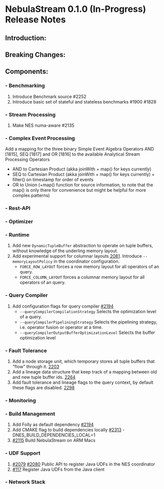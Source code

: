 # NebulaStream 0.1.0 (In-Progress) Release Notes

## Introduction:
## Breaking Changes:
## Components:
### - Benchmarking
1. Introduce Benchmark source #2252
2. Introduce basic set of stateful and stateless benchmarks #1900 #1828 
### - Stream Processing
1. Make NES numa-aware #2135
### - Complex Event Processing
Add a mapping for the three binary Simple Event Algebra Operators AND [1815], SEQ [1817] and OR [1816] to the available Analytical Stream Processing Operators
   - AND to Cartesian Product (akka joinWith + map() for keys currently) 
   - SEQ to Cartesian Product (akka joinWith + map() for keys currently) + filter() on timestamp for order of events 
   - OR to Union (+map() function for source information, to note that the map() is only there for convenience but might be helpful for more complex patterns)  
### - Rest-API
### - Optimizer
### - Runtime
1. Add new `DynamicTupleBuffer` abstraction to operate on tuple buffers, without knowledge of the underling memory layout.
2. Add experimental support for columnar layouts [2081](https://github.com/nebulastream/nebulastream/tree/2081-queryoptimizer-phase-choose-mem-layout).
   Introduce `--memoryLayoutPolicy` in the coordinator configuration.
   - `FORCE_ROW_LAYOUT` forces a row memory layout for all operators of an query.
   - `FORCE_COLUMN_LAYOUT` forces a columnar memory layout for all operators of an query.
### - Query Compiler
1. Add configuration flags for query compiler [#2194](https://github.com/nebulastream/nebulastream/issues/2194)
    - `--queryCompilerCompilationStrategy` Selects the optimization level of a query.
    - `--queryCompilerPipeliningStrategy` Selects the pipelining strategy, i.e. operator  fusion or operator at a time.
    - `--queryCompilerOutputBufferOptimizationLevel` Selects the buffer optimization level
### - Fault Tolerance
1. Add a node storage unit, which temporary stores all tuple buffers that “flow” through it. [2203](https://github.com/nebulastream/nebulastream/issues/2203)
2. Add a lineage data structure that keep track of a mapping between old and new tuple buffer ids. [2264](https://github.com/nebulastream/nebulastream/issues/2264)
3. Add fault tolerance and lineage flags to the query context, by default these flags are disabled. [2298](https://github.com/nebulastream/nebulastream/issues/2298)
### - Monitoring
### - Build Management
1. Add Folly as default dependency [#2194](https://github.com/nebulastream/nebulastream/issues/2194)
2. Add CMAKE flag to build dependencies locally [#2313](https://github.com/nebulastream/nebulastream/issues/2313)
   -DNES_BUILD_DEPENDENCIES_LOCAL=1
3. [#2115](https://github.com/nebulastream/nebulastream/issues/2115) Build NebulaStream on ARM Macs
### - UDF Support
1. [#2079](https://github.com/nebulastream/nebulastream/issues/2079) [#2080](https://github.com/nebulastream/nebulastream/issues/2080) Public API to register Java UDFs in the NES coordinator
2. [#117](https://github.com/nebulastream/nebulastream-java-client/issues/117) Register Java UDFs from the Java client
### - Network Stack
